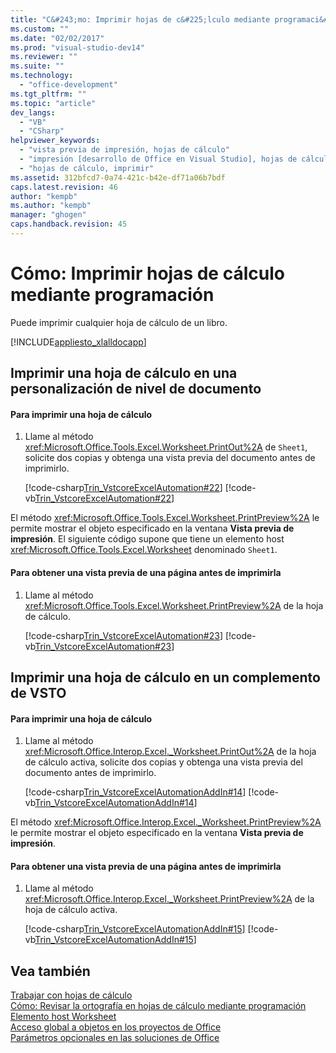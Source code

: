 ```yaml
---
title: "C&#243;mo: Imprimir hojas de c&#225;lculo mediante programaci&#243;n | Microsoft Docs"
ms.custom: ""
ms.date: "02/02/2017"
ms.prod: "visual-studio-dev14"
ms.reviewer: ""
ms.suite: ""
ms.technology: 
  - "office-development"
ms.tgt_pltfrm: ""
ms.topic: "article"
dev_langs: 
  - "VB"
  - "CSharp"
helpviewer_keywords: 
  - "vista previa de impresión, hojas de cálculo"
  - "impresión [desarrollo de Office en Visual Studio], hojas de cálculo"
  - "hojas de cálculo, imprimir"
ms.assetid: 312bfcd7-0a74-421c-b42e-df71a06b7bdf
caps.latest.revision: 46
author: "kempb"
ms.author: "kempb"
manager: "ghogen"
caps.handback.revision: 45
---
```

# C&#243;mo: Imprimir hojas de c&#225;lculo mediante programaci&#243;n
  Puede imprimir cualquier hoja de cálculo de un libro.  
  
 [!INCLUDE[appliesto_xlalldocapp](../vsto/includes/appliesto-xlalldocapp-md.md)]  
  
## Imprimir una hoja de cálculo en una personalización de nivel de documento  
  
#### Para imprimir una hoja de cálculo  
  
1.  Llame al método <xref:Microsoft.Office.Tools.Excel.Worksheet.PrintOut%2A> de `Sheet1`, solicite dos copias y obtenga una vista previa del documento antes de imprimirlo.  
  
     [!code-csharp[Trin_VstcoreExcelAutomation#22](../snippets/csharp/VS_Snippets_OfficeSP/Trin_VstcoreExcelAutomation/CS/Sheet1.cs#22)]
     [!code-vb[Trin_VstcoreExcelAutomation#22](../snippets/visualbasic/VS_Snippets_OfficeSP/Trin_VstcoreExcelAutomation/VB/Sheet1.vb#22)]  
  
 El método <xref:Microsoft.Office.Tools.Excel.Worksheet.PrintPreview%2A> le permite mostrar el objeto especificado en la ventana **Vista previa de impresión**.  El siguiente código supone que tiene un elemento host <xref:Microsoft.Office.Tools.Excel.Worksheet> denominado `Sheet1`.  
  
#### Para obtener una vista previa de una página antes de imprimirla  
  
1.  Llame al método <xref:Microsoft.Office.Tools.Excel.Worksheet.PrintPreview%2A> de la hoja de cálculo.  
  
     [!code-csharp[Trin_VstcoreExcelAutomation#23](../snippets/csharp/VS_Snippets_OfficeSP/Trin_VstcoreExcelAutomation/CS/Sheet1.cs#23)]
     [!code-vb[Trin_VstcoreExcelAutomation#23](../snippets/visualbasic/VS_Snippets_OfficeSP/Trin_VstcoreExcelAutomation/VB/Sheet1.vb#23)]  
  
## Imprimir una hoja de cálculo en un complemento de VSTO  
  
#### Para imprimir una hoja de cálculo  
  
1.  Llame al método <xref:Microsoft.Office.Interop.Excel._Worksheet.PrintOut%2A> de la hoja de cálculo activa, solicite dos copias y obtenga una vista previa del documento antes de imprimirlo.  
  
     [!code-csharp[Trin_VstcoreExcelAutomationAddIn#14](../snippets/csharp/VS_Snippets_OfficeSP/Trin_VstcoreExcelAutomationAddIn/CS/ThisAddIn.cs#14)]
     [!code-vb[Trin_VstcoreExcelAutomationAddIn#14](../snippets/visualbasic/VS_Snippets_OfficeSP/Trin_VstcoreExcelAutomationAddIn/VB/ThisAddIn.vb#14)]  
  
 El método <xref:Microsoft.Office.Interop.Excel._Worksheet.PrintPreview%2A> le permite mostrar el objeto especificado en la ventana **Vista previa de impresión**.  
  
#### Para obtener una vista previa de una página antes de imprimirla  
  
1.  Llame al método <xref:Microsoft.Office.Interop.Excel._Worksheet.PrintPreview%2A> de la hoja de cálculo activa.  
  
     [!code-csharp[Trin_VstcoreExcelAutomationAddIn#15](../snippets/csharp/VS_Snippets_OfficeSP/Trin_VstcoreExcelAutomationAddIn/CS/ThisAddIn.cs#15)]
     [!code-vb[Trin_VstcoreExcelAutomationAddIn#15](../snippets/visualbasic/VS_Snippets_OfficeSP/Trin_VstcoreExcelAutomationAddIn/VB/ThisAddIn.vb#15)]  
  
## Vea también  
 [Trabajar con hojas de cálculo](../vsto/working-with-worksheets.md)   
 [Cómo: Revisar la ortografía en hojas de cálculo mediante programación](../vsto/how-to-programmatically-check-spelling-in-worksheets.md)   
 [Elemento host Worksheet](../vsto/worksheet-host-item.md)   
 [Acceso global a objetos en los proyectos de Office](../vsto/global-access-to-objects-in-office-projects.md)   
 [Parámetros opcionales en las soluciones de Office](../vsto/optional-parameters-in-office-solutions.md)  
  
  